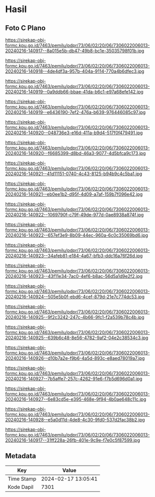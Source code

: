 # Hasil

## Foto C Plano

https://sirekap-obj-formc.kpu.go.id/7463/pemilu/pdpr/73/06/02/20/06/7306022006013-20240216-140917--8a015e5b-db47-49b8-bc1e-35035798f01b.jpg

https://sirekap-obj-formc.kpu.go.id/7463/pemilu/pdpr/73/06/02/20/06/7306022006013-20240216-140918--4de4df3a-957b-404a-9114-770a4b6dfec3.jpg

https://sirekap-obj-formc.kpu.go.id/7463/pemilu/pdpr/73/06/02/20/06/7306022006013-20240216-140919--0a9ddb66-bbae-41da-b6c1-e97a68efe142.jpg

https://sirekap-obj-formc.kpu.go.id/7463/pemilu/pdpr/73/06/02/20/06/7306022006013-20240216-140919--e6436190-7ef2-476a-b639-976446085c97.jpg

https://sirekap-obj-formc.kpu.go.id/7463/pemilu/pdpr/73/06/02/20/06/7306022006013-20240216-140920--048736e3-e16d-411a-b9d4-517f0f479491.jpg

https://sirekap-obj-formc.kpu.go.id/7463/pemilu/pdpr/73/06/02/20/06/7306022006013-20240216-140920--f6685399-d8bd-46a3-9077-4d5bfca9c173.jpg

https://sirekap-obj-formc.kpu.go.id/7463/pemilu/pdpr/73/06/02/20/06/7306022006013-20240216-140921--41d11151-0740-4c43-8125-b94b9c4c5ba1.jpg

https://sirekap-obj-formc.kpu.go.id/7463/pemilu/pdpr/73/06/02/20/06/7306022006013-20240216-140921--eb0ee1b2-d95f-4d09-a7af-159b7f096e42.jpg

https://sirekap-obj-formc.kpu.go.id/7463/pemilu/pdpr/73/06/02/20/06/7306022006013-20240216-140922--1069790f-c79f-49de-977d-0ae8938a874f.jpg

https://sirekap-obj-formc.kpu.go.id/7463/pemilu/pdpr/73/06/02/20/06/7306022006013-20240216-140922--657ef3e9-8b09-44ec-960a-6c0c35069bd6.jpg

https://sirekap-obj-formc.kpu.go.id/7463/pemilu/pdpr/73/06/02/20/06/7306022006013-20240216-140923--34afeb81-e184-4a67-bfb3-ddc16a76f26d.jpg

https://sirekap-obj-formc.kpu.go.id/7463/pemilu/pdpr/73/06/02/20/06/7306022006013-20240216-140923--43f11e34-7ac0-4ef6-b8ac-56d5a1d9e2f2.jpg

https://sirekap-obj-formc.kpu.go.id/7463/pemilu/pdpr/73/06/02/20/06/7306022006013-20240216-140924--505e5b0f-ebd6-4cef-879d-21e7c774dc53.jpg

https://sirekap-obj-formc.kpu.go.id/7463/pemilu/pdpr/73/06/02/20/06/7306022006013-20240216-140925--9f2c3242-247c-4b66-9fc1-f2a539b78c4b.jpg

https://sirekap-obj-formc.kpu.go.id/7463/pemilu/pdpr/73/06/02/20/06/7306022006013-20240216-140925--639b6c48-8e56-4782-9af2-04e2c38534c3.jpg

https://sirekap-obj-formc.kpu.go.id/7463/pemilu/pdpr/73/06/02/20/06/7306022006013-20240216-140926--d10b7a2e-f9b6-4a5d-893c-e8aed78019a7.jpg

https://sirekap-obj-formc.kpu.go.id/7463/pemilu/pdpr/73/06/02/20/06/7306022006013-20240216-140927--7b5affe7-257c-4262-91e6-f7b5d696d0a1.jpg

https://sirekap-obj-formc.kpu.go.id/7463/pemilu/pdpr/73/06/02/20/06/7306022006013-20240216-140927--6e83cd5e-e395-468e-9f94-4b0ae648c11c.jpg

https://sirekap-obj-formc.kpu.go.id/7463/pemilu/pdpr/73/06/02/20/06/7306022006013-20240216-140928--e5a0d11d-4de8-4c30-9fd0-537d2fac38b2.jpg

https://sirekap-obj-formc.kpu.go.id/7463/pemilu/pdpr/73/06/02/20/06/7306022006013-20240216-140917--31ff228a-26fb-401e-9c9e-f7e0c5f87599.jpg


## Metadata

| Key        | Value               |
| ---------- | ------------------- |
| Time Stamp | 2024-02-17 13:05:41 |
| Kode Dapil | 7301                |



